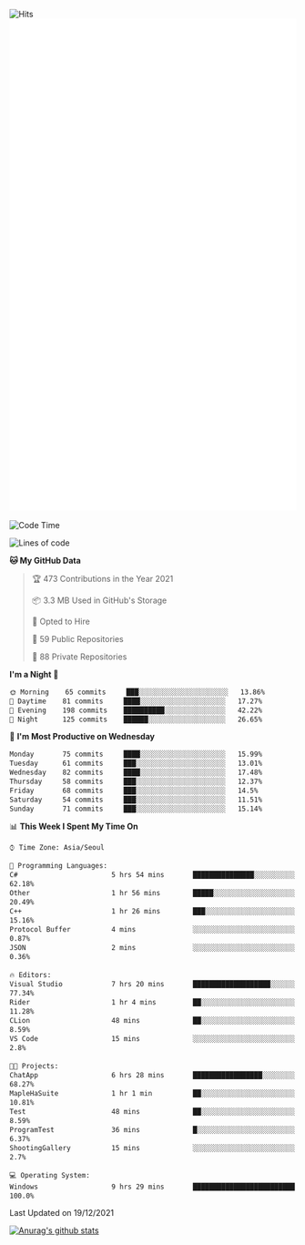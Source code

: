 ![Hits](https://hits.seeyoufarm.com/api/count/incr/badge.svg?url=https%3A%2F%2Fgithub.com%2Fkokose1234&count_bg=%2379C83D&title_bg=%23555555&icon=apple.svg&icon_color=%23E7E7E7&title=hits&edge_flat=false)
<br/>
![Metrics](https://github.com/kokose1234/kokose1234/blob/main/github-metrics.svg)

<!--START_SECTION:waka-->
![Code Time](http://img.shields.io/badge/Code%20Time-346%20hrs%2032%20mins-blue)

![Lines of code](https://img.shields.io/badge/From%20Hello%20World%20I%27ve%20Written-8%20Million%20lines%20of%20code-blue)

**🐱 My GitHub Data** 

> 🏆 473 Contributions in the Year 2021
 > 
> 📦 3.3 MB Used in GitHub's Storage 
 > 
> 💼 Opted to Hire
 > 
> 📜 59 Public Repositories 
 > 
> 🔑 88 Private Repositories  
 > 
**I'm a Night 🦉** 

```text
🌞 Morning    65 commits     ███░░░░░░░░░░░░░░░░░░░░░░   13.86% 
🌆 Daytime    81 commits     ████░░░░░░░░░░░░░░░░░░░░░   17.27% 
🌃 Evening    198 commits    ██████████░░░░░░░░░░░░░░░   42.22% 
🌙 Night      125 commits    ██████░░░░░░░░░░░░░░░░░░░   26.65%

```
📅 **I'm Most Productive on Wednesday** 

```text
Monday       75 commits     ████░░░░░░░░░░░░░░░░░░░░░   15.99% 
Tuesday      61 commits     ███░░░░░░░░░░░░░░░░░░░░░░   13.01% 
Wednesday    82 commits     ████░░░░░░░░░░░░░░░░░░░░░   17.48% 
Thursday     58 commits     ███░░░░░░░░░░░░░░░░░░░░░░   12.37% 
Friday       68 commits     ███░░░░░░░░░░░░░░░░░░░░░░   14.5% 
Saturday     54 commits     ███░░░░░░░░░░░░░░░░░░░░░░   11.51% 
Sunday       71 commits     ███░░░░░░░░░░░░░░░░░░░░░░   15.14%

```


📊 **This Week I Spent My Time On** 

```text
⌚︎ Time Zone: Asia/Seoul

💬 Programming Languages: 
C#                       5 hrs 54 mins       ███████████████░░░░░░░░░░   62.18% 
Other                    1 hr 56 mins        █████░░░░░░░░░░░░░░░░░░░░   20.49% 
C++                      1 hr 26 mins        ███░░░░░░░░░░░░░░░░░░░░░░   15.16% 
Protocol Buffer          4 mins              ░░░░░░░░░░░░░░░░░░░░░░░░░   0.87% 
JSON                     2 mins              ░░░░░░░░░░░░░░░░░░░░░░░░░   0.36%

🔥 Editors: 
Visual Studio            7 hrs 20 mins       ███████████████████░░░░░░   77.34% 
Rider                    1 hr 4 mins         ██░░░░░░░░░░░░░░░░░░░░░░░   11.28% 
CLion                    48 mins             ██░░░░░░░░░░░░░░░░░░░░░░░   8.59% 
VS Code                  15 mins             ░░░░░░░░░░░░░░░░░░░░░░░░░   2.8%

🐱‍💻 Projects: 
ChatApp                  6 hrs 28 mins       █████████████████░░░░░░░░   68.27% 
MapleHaSuite             1 hr 1 min          ██░░░░░░░░░░░░░░░░░░░░░░░   10.81% 
Test                     48 mins             ██░░░░░░░░░░░░░░░░░░░░░░░   8.59% 
ProgramTest              36 mins             █░░░░░░░░░░░░░░░░░░░░░░░░   6.37% 
ShootingGallery          15 mins             ░░░░░░░░░░░░░░░░░░░░░░░░░   2.7%

💻 Operating System: 
Windows                  9 hrs 29 mins       █████████████████████████   100.0%

```


 Last Updated on 19/12/2021
<!--END_SECTION:waka-->

[![Anurag's github stats](https://github-readme-stats.vercel.app/api?username=kokose1234&theme=dracula)](https://github.com/anuraghazra/github-readme-stats)



	
